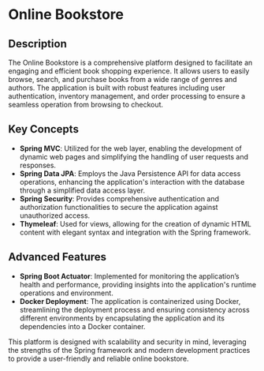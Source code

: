 # Online Bookstore

## Description

The Online Bookstore is a comprehensive platform designed to facilitate an engaging and efficient book shopping experience. It allows users to easily browse, search, and purchase books from a wide range of genres and authors. The application is built with robust features including user authentication, inventory management, and order processing to ensure a seamless operation from browsing to checkout.

## Key Concepts

- **Spring MVC**: Utilized for the web layer, enabling the development of dynamic web pages and simplifying the handling of user requests and responses.
- **Spring Data JPA**: Employs the Java Persistence API for data access operations, enhancing the application's interaction with the database through a simplified data access layer.
- **Spring Security**: Provides comprehensive authentication and authorization functionalities to secure the application against unauthorized access.
- **Thymeleaf**: Used for views, allowing for the creation of dynamic HTML content with elegant syntax and integration with the Spring framework.

## Advanced Features

- **Spring Boot Actuator**: Implemented for monitoring the application’s health and performance, providing insights into the application's runtime operations and environment.
- **Docker Deployment**: The application is containerized using Docker, streamlining the deployment process and ensuring consistency across different environments by encapsulating the application and its dependencies into a Docker container.

This platform is designed with scalability and security in mind, leveraging the strengths of the Spring framework and modern development practices to provide a user-friendly and reliable online bookstore.
